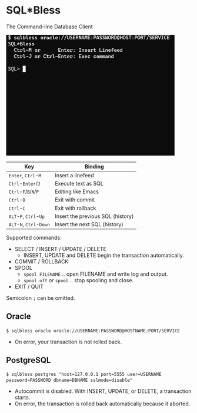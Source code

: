 SQL\*Bless
===========

The Command-line Database Client

![image](./demo.gif)

| Key | Binding |
|-----|---------|
| `Enter`, `Ctrl`-`M` | Insert a linefeed |
| `Ctrl`-`Enter`/`J` | Execute text as SQL |
| `Ctrl`-`F`/`B`/`N`/`P` | Editing like Emacs |
| `Ctrl`-`D` | Exit with commit |
| `Ctrl`-`C` | Exit with rollback |
| `ALT`-`P`, `Ctrl`-`Up` | Insert the previous SQL (history)|
| `ALT`-`N`, `Ctrl`-`Down` | Insert the next SQL (history) |

Supported commands:

- SELECT / INSERT / UPDATE / DELETE
    - INSERT, UPDATE and DELETE begin the transaction automatically.
- COMMIT / ROLLBACK
- SPOOL
    - `spool FILENAME` .. open FILENAME and write log and output.
    - `spool off` or `spool` .. stop spooling and close.
- EXIT / QUIT

Semicolon `;` can be omitted.

Oracle
-------

    $ sqlbless oracle oracle://USERNAME:PASSWORD@HOSTNAME:PORT/SERVICE

- On error, your transaction is not rolled back.

PostgreSQL
----------

    $ sqlbless postgres "host=127.0.0.1 port=5555 user=USERNAME password=PASSWORD dbname=DBNAME sslmode=disable"

- Autocommit is disabled.  With INSERT, UPDATE, or DELETE, a transaction starts.
- On error, the transaction is rolled back automatically because it aborted.
